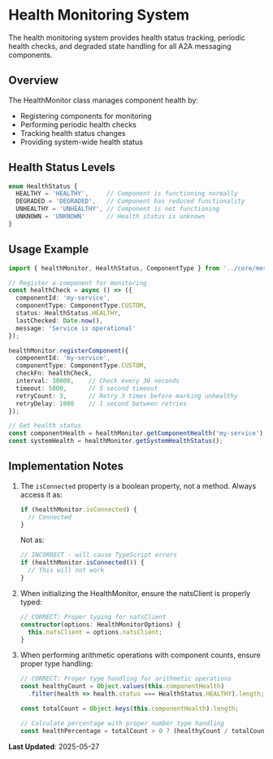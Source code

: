 # Health Monitoring System

The health monitoring system provides health status tracking, periodic health checks, and degraded state
handling for all A2A messaging components.

## Overview

The HealthMonitor class manages component health by:

- Registering components for monitoring
- Performing periodic health checks
- Tracking health status changes
- Providing system-wide health status

## Health Status Levels

```typescript
enum HealthStatus {
  HEALTHY = 'HEALTHY',     // Component is functioning normally
  DEGRADED = 'DEGRADED',   // Component has reduced functionality
  UNHEALTHY = 'UNHEALTHY', // Component is not functioning
  UNKNOWN = 'UNKNOWN'      // Health status is unknown
}
```

## Usage Example

```typescript
import { healthMonitor, HealthStatus, ComponentType } from '../core/messaging/healthMonitor';

// Register a component for monitoring
const healthCheck = async () => ({
  componentId: 'my-service',
  componentType: ComponentType.CUSTOM,
  status: HealthStatus.HEALTHY,
  lastChecked: Date.now(),
  message: 'Service is operational'
});

healthMonitor.registerComponent({
  componentId: 'my-service',
  componentType: ComponentType.CUSTOM,
  checkFn: healthCheck,
  interval: 30000,    // Check every 30 seconds
  timeout: 5000,      // 5 second timeout
  retryCount: 3,      // Retry 3 times before marking unhealthy
  retryDelay: 1000    // 1 second between retries
});

// Get health status
const componentHealth = healthMonitor.getComponentHealth('my-service');
const systemHealth = healthMonitor.getSystemHealthStatus();
```

## Implementation Notes

1. The `isConnected` property is a boolean property, not a method. Always access it as:

   ```typescript
   if (healthMonitor.isConnected) {
     // Connected
   }
   ```

   Not as:

   ```typescript
   // INCORRECT - will cause TypeScript errors
   if (healthMonitor.isConnected()) {
     // This will not work
   }
   ```

2. When initializing the HealthMonitor, ensure the natsClient is properly typed:

   ```typescript
   // CORRECT: Proper typing for natsClient
   constructor(options: HealthMonitorOptions) {
     this.natsClient = options.natsClient;
   }
   ```

3. When performing arithmetic operations with component counts, ensure proper type handling:

   ```typescript
   // CORRECT: Proper type handling for arithmetic operations
   const healthyCount = Object.values(this.componentHealth)
     .filter(health => health.status === HealthStatus.HEALTHY).length;
   
   const totalCount = Object.keys(this.componentHealth).length;
   
   // Calculate percentage with proper number type handling
   const healthPercentage = totalCount > 0 ? (healthyCount / totalCount) * 100 : 100;
   ```

**Last Updated**: 2025-05-27
